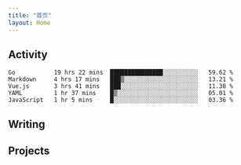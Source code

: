```yaml
---
title: "首页"
layout: Home
---
```


## Activity
<!--START_SECTION:waka-->
```text
Go           19 hrs 22 mins  ███████████████░░░░░░░░░░   59.62 % 
Markdown     4 hrs 17 mins   ███▒░░░░░░░░░░░░░░░░░░░░░   13.21 % 
Vue.js       3 hrs 41 mins   ███░░░░░░░░░░░░░░░░░░░░░░   11.38 % 
YAML         1 hr 37 mins    █▒░░░░░░░░░░░░░░░░░░░░░░░   05.01 % 
JavaScript   1 hr 5 mins     █░░░░░░░░░░░░░░░░░░░░░░░░   03.36 % 
```
<!--END_SECTION:waka-->

## Writing
<PindedPosts />

## Projects
<Projects />
